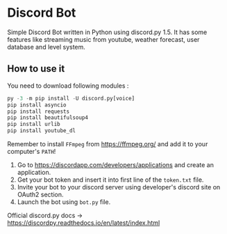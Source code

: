 # Discord Bot 
Simple Discord Bot written in Python using discord.py 1.5. 
It has some features like streaming music from youtube, weather forecast, user database and level system.

## How to use it
You need to download following modules :
```python
py -3 -m pip install -U discord.py[voice]
pip install asyncio
pip install requests
pip install beautifulsoup4
pip install urlib
pip install youtube_dl
```
Remember to install ```FFmpeg``` from https://ffmpeg.org/ and add it to your computer's ```PATH```!

1. Go to https://discordapp.com/developers/applications and create an application.
2. Get your bot token and insert it into first line of the ```token.txt``` file.
3. Invite your bot to your discord server using developer's discord site on OAuth2 section.
4. Launch the bot using ```bot.py``` file.

Official discord.py docs -> https://discordpy.readthedocs.io/en/latest/index.html
